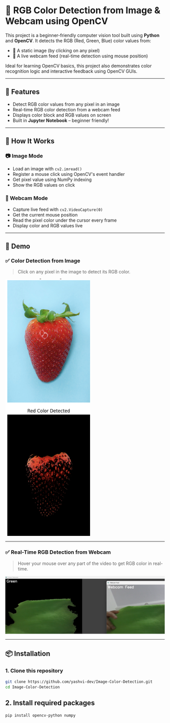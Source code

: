 # 🎨 RGB Color Detection from Image & Webcam using OpenCV

This project is a beginner-friendly computer vision tool built using **Python** and **OpenCV**. It detects the RGB (Red, Green, Blue) color values from:

- 📸 A static image (by clicking on any pixel)
- 🎥 A live webcam feed (real-time detection using mouse position)

Ideal for learning OpenCV basics, this project also demonstrates color recognition logic and interactive feedback using OpenCV GUIs.

---

## 🚀 Features

- Detect RGB color values from any pixel in an image
- Real-time RGB color detection from a webcam feed
- Displays color block and RGB values on screen
- Built in **Jupyter Notebook** – beginner friendly!

---

## 🧠 How It Works

### 📷 Image Mode
- Load an image with `cv2.imread()`
- Register a mouse click using OpenCV's event handler
- Get pixel value using NumPy indexing
- Show the RGB values on click

### 🎥 Webcam Mode
- Capture live feed with `cv2.VideoCapture(0)`
- Get the current mouse position
- Read the pixel color under the cursor every frame
- Display color and RGB values live

---

## 📸 Demo

### ✅ Color Detection from Image

> Click on any pixel in the image to detect its RGB color.

![RGB Detection from Image](rgb_from_image.png)

---

### ✅ Real-Time RGB Detection from Webcam

> Hover your mouse over any part of the video to get RGB color in real-time.

![RGB Detection from Webcam](rgb_from_webcam.png)

---

## 📦 Installation
### 1. Clone this repository

```bash
git clone https://github.com/yashvi-dev/Image-Color-Detection.git
cd Image-Color-Detection

```
## 2. Install required packages

```bash
pip install opencv-python numpy

```
